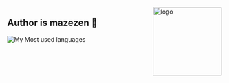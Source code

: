 <img src="https://github-readme-stats.vercel.app/api?username=mazezen&show_icons=true&theme=radical" alt="logo" height="160" align="right" style="margin: 5px; margin-bottom: 20px;" />
<!-- <img src="https://github-profile-trophy.vercel.app/?username=mazezen&theme=flat" alt="logo" height="160" align="right" style="margin: 5px;margin-bottom: 20px;" /> -->


## Author is mazezen 👋
![My Most used languages](https://github-readme-stats.vercel.app/api/top-langs/?username=mazezen&layout=compact&hide_border=true&langs_count=6&hide=html,css,CMake,Makefile,Blade,JavaScript,Less,C,SCSS,Dockerfile,shell)

<!-- - 🎓 CSU(master's degree) -->
<!-- - - 🔗 [**mazezen's website**](http://caixiaoxin.cn) -->
<!-- - 🔗 [**mazezen's blog**](http;//caixiaoxin.cn) -->
<!-- - 🔧 [**在线sql转orm工具**](http://sql2orm.caixiaoxin.cn) -->
<!-- - 🔗 [**后台通用模版在线体验**](http://admin-template.caixiaoxin.cn) -->
<!-- - ❤  Program language:  C、Go、Java、Php、Js、Ts、Vue -->

<!-- <img src="https://github-profile-trophy.vercel.app/?username=jeffcail&theme=flat" alt="logo" height="120" align="center" style="margin: auto; margin-bottom: 20px;" /> -->
